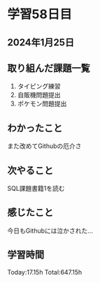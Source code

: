 # 学習58日目
## 2024年1月25日
## 取り組んだ課題一覧
1. タイピング練習
2. 自販機問題提出
3. ポケモン問題提出
## わかったこと
また改めてGithubの厄介さ
## 次やること
SQL課題書籍1を読む
## 感じたこと
今日もGithubには泣かされた…
## 学習時間
 Today:17.15h
 Total:647.15h
